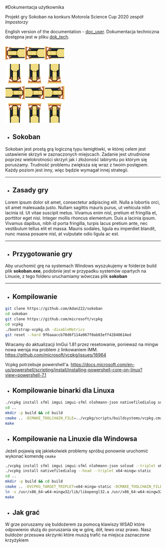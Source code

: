 
#Dokumentacja użytkownika

Projekt gry Sokoban na konkurs Motorola Science Cup 2020 
zespół *Impostorzy*


English version of the documentation - [doc_user](./doc_user.md).
Dokumentacja techniczna dostępna jest w pliku [dok_tech](./dok_tech.md).


![logo](https://github.com/Adan222/sokoban/blob/master/res/graphics/game/player_all.png "Logo")

- ## Sokoban

Sokoban jest prostą grą logiczną typu łamigłówki, w której celem jest ustawienie skrzyń w zaznaczonych miejscach. Zadanie jest utrudnione poprzez wielokrotności skrzyń jak i złożoność labiryntu po którym się poruszamy. Trudność problemu zwiększa się wraz z twoim postępem.
Każdy poziom jest inny, więc będzie wymagał innej strategii.
***

- ## Zasady gry

Lorem ipsum dolor sit amet, consectetur adipiscing elit. Nulla a lobortis orci, sit amet malesuada justo. Nullam sagittis mauris purus, ut vehicula nibh lacinia id. Ut vitae suscipit metus. Vivamus enim nisl, pretium et fringilla et, porttitor eget nisi. Integer mollis rhoncus elementum. Duis a lacinia ipsum. Vivamus dapibus, nibh id porta fringilla, turpis lacus pretium ante, nec vestibulum tellus elit et massa. Mauris sodales, ligula eu imperdiet blandit, nunc massa posuere nisl, at vulputate odio ligula ac est.
***

- ## Przygotowanie gry

Aby uruchomić grę na systemach Windows wyszukujemy w folderze build plik **sokoban.exe**, podobnie jest w przypadku systemów opartych na Linuxie, z tego folderu uruchamiamy wówczas plik **sokoban**
***

- ## Kompilowanie
```sh
git clone https://github.com/Adan222/sokoban
cd sokoban
git clone https://github.com/microsoft/vcpkg
cd vcpkg
./bootstrap-vcpkg.sh -disableMetrics
git reset --hard 9f6aaaccb70d6f114a967f0ab83eff42840614ed
```

Wracamy do aktualizacji ImGui 1.81 przez resetowanie, ponieważ na mingw nowa wersja ma problem z linkowaniem IMM.
https://github.com/microsoft/vcpkg/issues/16964

Vcpkg potrzebuje powershell'a.
https://docs.microsoft.com/en-us/powershell/scripting/install/installing-powershell-core-on-linux?view=powershell-7.1

- ## Kompilowanie binarki dla Linuxa 
```sh
./vcpkg install sfml imgui imgui-sfml nlohmann-json nativefiledialog soloud
cd ..
mkdir -p build && cd build
cmake .. -DCMAKE_TOOLCHAIN_FILE=../vcpkg/scripts/buildsystems/vcpkg.cmake
make

```
- ## Kompilowanie na Linuxie dla Windowsa
Jeżeli pojawią się jakiekolwiek problemy spróbuj ponownie uruchomić wykonać komendę `cmake`

```sh
./vcpkg install sfml imgui imgui-sfml nlohmann-json soloud --triplet x64-mingw-static
./vcpkg install nativefiledialog --head --triplet x64-mingw-static
cd ..
mkdir -p build && cd build
cmake .. -DVCPKG_TARGET_TRIPLET=x64-mingw-static -DCMAKE_TOOLCHAIN_FILE=../vcpkg/scripts/buildsystems/vcpkg.cmake -DVCPKG_CHAINLOAD_TOOLCHAIN_FILE=<absolute path to sokoban dir>/toolchain-mingw-x64.cmake -DVCPKG_APPLOCAL_DEPS=OFF
ln -s /usr/x86_64-w64-mingw32/lib/libopengl32.a /usr/x86_64-w64-mingw32/lib/libOpenGL32.a
make
```

- ## Jak grać

W grze poruszamy się buldożerem za pomocą klawiszy WSAD które odpowienio służą do poruszania się w górę, dół, lewo oraz prawo. Nasz buldożer przesuwa skrzynki które muszą trafić na miejsca zaznaczone krzyżykiem 





